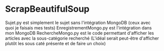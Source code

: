 # ScrapBeautifulSoup


Sujet.py est simplement le sujet sans l'intégration MongoDB (ceux avec quoi je faisais mes tests)
EnregistrementMongo.py est l'intégration dans mon MongoDB
RechercheMongo.py est le code permettant d'afficher les articles avec la sous-catégorie recherché (L'idéal serait peut-être d'afficher plutôt les sous caté présente et de faire un choix)

